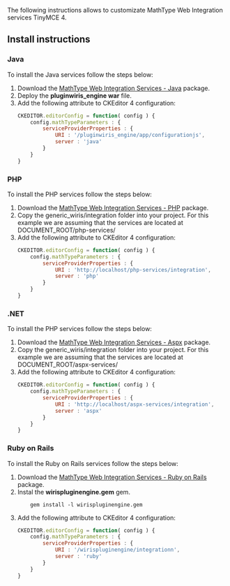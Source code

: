 The following instructions allows to customizate MathType Web Integration services TinyMCE 4.

## Install instructions

### Java
To install the Java services follow the steps below:
1. Download the [MathType Web Integration Services - Java](https://store.wiris.com/en/products/downloads/mathtype/integrations) package.
2. Deploy the **pluginwiris_engine war** file.
3. Add the following attribute to CKEditor 4 configuration:
    ```js
    CKEDITOR.editorConfig = function( config ) {
        config.mathTypeParameters : {
            serviceProviderProperties : {
                URI : '/pluginwiris_engine/app/configurationjs',
                server : 'java'
            }
        }
	}

    ```

### PHP
To install the PHP services follow the steps below:
1. Download the [MathType Web Integration Services - PHP](https://store.wiris.com/en/products/downloads/mathtype/integrations) package.
2. Copy the generic_wiris/integration folder into your project. For this example we are assuming that the services are located at DOCUMENT_ROOT/php-services/
3. Add the following attribute to CKEditor 4 configuration:
    ```js
    CKEDITOR.editorConfig = function( config ) {
        config.mathTypeParameters : {
            serviceProviderProperties : {
                URI : 'http://localhost/php-services/integration',
                server : 'php'
            }
        }
	}
    ```

### .NET
To install the PHP services follow the steps below:
1. Download the [MathType Web Integration Services - Aspx](https://store.wiris.com/en/products/downloads/mathtype/integrations) package.
2. Copy the generic_wiris/integration folder into your project. For this example we are assuming that the services are located at DOCUMENT_ROOT/aspx-services/
3. Add the following attribute to CKEditor 4 configuration:
    ```js
    CKEDITOR.editorConfig = function( config ) {
        config.mathTypeParameters : {
            serviceProviderProperties : {
                URI : 'http://localhost/aspx-services/integration',
                server : 'aspx'
            }
        }
	}
    ```

### Ruby on Rails

To install the Ruby on Rails services follow the steps below:
1. Download the [MathType Web Integration Services - Ruby on Rails](https://store.wiris.com/en/products/downloads/mathtype/integrations) package.
2. Instal the **wirispluginengine.gem** gem.
    ```
        gem install -l wirispluginengine.gem
    ```
3. Add the following attribute to CKEditor 4 configuration:
    ```js
    CKEDITOR.editorConfig = function( config ) {
        config.mathTypeParameters : {
            serviceProviderProperties : {
                URI : '/wirispluginengine/integrationn',
                server : 'ruby'
            }
        }
    }
    ```
